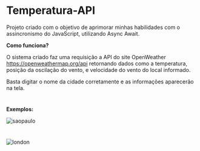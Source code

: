 # Temperatura-API

Projeto criado com o objetivo de aprimorar minhas habilidades com o assincronismo do JavaScript, utilizando Async Await.



**Como funciona?**

O sistema criado faz uma requisição a API do site OpenWeather https://openweathermap.org/api
retornando dados como a temperatura, posição da oscilação do vento, e velocidade do vento do local informado.

Basta digitar o nome da cidade corretamente e as informações aparecerão na tela.

#
**Exemplos:**

![saopaulo](https://user-images.githubusercontent.com/98703816/175795659-19751df3-1b77-480a-a754-3defd7c84b4e.png)

#




![london](https://user-images.githubusercontent.com/98703816/175795708-f0cd3482-1714-4ed6-b412-3dbe1668d513.png)

